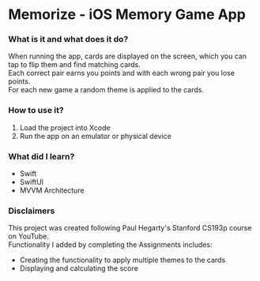 # Memorize - iOS Memory Game App

### What is it and what does it do?
When running the app, cards are displayed on the screen, which you can tap to flip them and find matching cards.  
Each correct pair earns you points and with each wrong pair you lose points.  
For each new game a random theme is applied to the cards.

### How to use it?
1. Load the project into Xcode
2. Run the app on an emulator or physical device

### What did I learn?
* Swift
* SwiftUI
* MVVM Architecture

### Disclaimers
This project was created following Paul Hegarty's Stanford CS193p course on YouTube.  
Functionality I added by completing the Assignments includes:
* Creating the functionality to apply multiple themes to the cards
* Displaying and calculating the score
